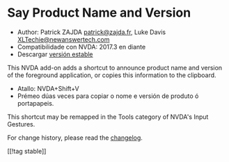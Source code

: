 # Say Product Name and Version #

* Author: Patrick ZAJDA <patrick@zajda.fr>, Luke Davis
  <XLTechie@newanswertech.com>
* Compatibilidade con NVDA: 2017.3 en diante
* Descargar [versión estable][1]

This NVDA add-on adds a shortcut to announce product name and version of the
foreground application, or copies this information to the clipboard.

* Atallo: NVDA+Shift+V
* Prémeo dúas veces para copiar o nome e versión de produto ó portapapeis.

This shortcut may be remapped in the Tools category of NVDA's Input
Gestures.

For change history, please read the
[changelog](https://github.com/opensourcesys/sayProductNameAndVersion/blob/master/changelog.md#readme).

[[!tag stable]]

[1]:
https://addons.nvda-project.org/files/get.php?file=sayProductNameAndVersion
